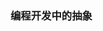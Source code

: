 <!--
title: C哥的业余开发经历
desc: C哥总共上线过两款业余产品, 通过Google广告, 两年内收入了5万RMB左右, 我来说说早前的经历
template: blog
target: artical
date: 2020-04-13
-->

### 编程开发中的抽象




